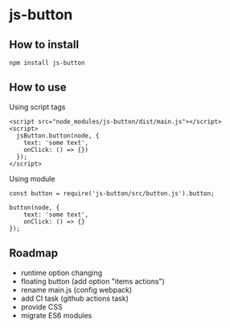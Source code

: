 # js-button

## How to install

`npm install js-button` 

## How to use

Using script tags
```
<script src="node_modules/js-button/dist/main.js"></script>
<script>
  jsButton.button(node, {
    text: 'some text',
    onClick: () => {})
  });
</script>
```

Using module 
```
const button = require('js-button/src/button.js').button;

button(node, { 
    text: 'some text',
    onClick: () => {}
});
```

## Roadmap
- runtime option changing
- floating button (add option "items actions")
- rename main.js (config webpack)
- add CI task (github actions task)
- provide CSS
- migrate ES6 modules